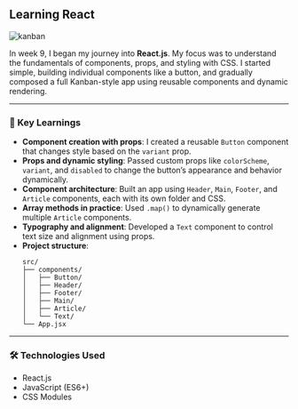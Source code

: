 ## Learning React

![kanban](https://github.com/user-attachments/assets/b9ae6fff-42f4-490a-a050-6ee961467b8d)

In week 9, I began my journey into **React.js**. My focus was to understand the fundamentals of components, props, and styling with CSS. I started simple, building individual components like a button, and gradually composed a full Kanban-style app using reusable components and dynamic rendering.

---

### 🧩 Key Learnings

- **Component creation with props**: I created a reusable `Button` component that changes style based on the `variant` prop.
- **Props and dynamic styling**: Passed custom props like `colorScheme`, `variant`, and `disabled` to change the button’s appearance and behavior dynamically.
- **Component architecture**: Built an app using `Header`, `Main`, `Footer`, and `Article` components, each with its own folder and CSS.
- **Array methods in practice**: Used `.map()` to dynamically generate multiple `Article` components.
- **Typography and alignment**: Developed a `Text` component to control text size and alignment using props.
- **Project structure**:
  ```
  src/
  ├── components/
  │   ├── Button/
  │   ├── Header/
  │   ├── Footer/
  │   ├── Main/
  │   ├── Article/
  │   └── Text/
  └── App.jsx
  ```

---

### 🛠 Technologies Used

- React.js
- JavaScript (ES6+)
- CSS Modules
